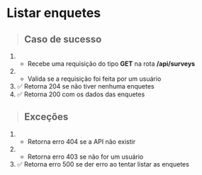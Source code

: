 # Listar enquetes

> ## Caso de sucesso

1. - Recebe uma requisição do tipo **GET** na rota **/api/surveys**
2. - Valida se a requisição foi feita por um usuário
3. ✅ Retorna 204 se não tiver nenhuma enquetes
4. ✅ Retorna 200 com os dados das enquetes


> ## Exceções

1. - Retorna erro 404 se a API não existir
2. - Retorna erro 403 se não for um usuário
3. ✅ Retorna erro 500 se der erro ao tentar listar as enquetes

